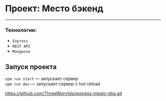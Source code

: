 # **Проект: Место бэкенд**
_________________________________________________________________________________________________________

### Технологии:

- `Express`
- `REST API`
- `Mongoose`

## Запуск проекта

`npm run start` — запускает сервер   
`npm run dev` — запускает сервер с hot-reload


https://github.com/ThreeWorrrlds/express-mesto-gha.git
